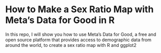 # How to Make a Sex Ratio Map with Meta’s Data for Good in R

In this repo, I will show you how to use Meta’s Data for Good, a free and open source platform that provides access to demographic data from around the world, to create a sex ratio map with R and ggplot2
